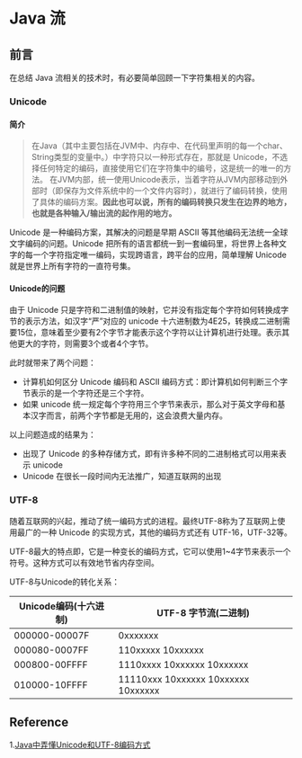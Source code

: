 # Java 流

## 前言

在总结 Java 流相关的技术时，有必要简单回顾一下字符集相关的内容。

### Unicode

#### 简介

> 在Java（其中主要包括在JVM中、内存中、在代码里声明的每一个char、String类型的变量中。）中字符只以一种形式存在，那就是 Unicode，不选择任何特定的编码，直接使用它们在字符集中的编号，这是统一的唯一的方法。
> 在JVM内部，统一使用Unicode表示，当着字符从JVM内部移动到外部时（即保存为文件系统中的一个文件内容时），就进行了编码转换，使用了具体的编码方案。**因此也可以说，所有的编码转换只发生在边界的地方，也就是各种输入/输出流的起作用的地方。**

Unicode 是一种编码方案，其解决的问题是早期 ASCII 等其他编码无法统一全球文字编码的问题。Unicode 把所有的语言都统一到一套编码里，将世界上各种文字的每一个字符指定唯一编码，实现跨语言，跨平台的应用，简单理解 Unicode 就是世界上所有字符的一直符号集。

#### Unicode的问题

由于 Unicode 只是字符和二进制值的映射，它并没有指定每个字符如何转换成字节的表示方法，如汉字“严”对应的 unicode 十六进制数为4E25，转换成二进制需要15位，意味着至少要有2个字节才能表示这个字符以让计算机进行处理。表示其他更大的字符，则需要3个或者4个字节。

此时就带来了两个问题：

- 计算机如何区分 Unicode 编码和 ASCII 编码方式：即计算机如何判断三个字节表示的是一个字符还是三个字符。
- 如果 unicode 统一规定每个字符用三个字节来表示，那么对于英文字母和基本汉字而言，前两个字节都是无用的，这会浪费大量内存。

以上问题造成的结果为：

- 出现了 Unicode 的多种存储方式，即有许多种不同的二进制格式可以用来表示 unicode
- Unicode 在很长一段时间内无法推广，知道互联网的出现

### UTF-8

随着互联网的兴起，推动了统一编码方式的进程。最终UTF-8称为了互联网上使用最广的一种 Unicode 的实现方式，其他的编码方式还有 UTF-16，UTF-32等。

UTF-8最大的特点即，它是一种变长的编码方式，它可以使用1~4字节来表示一个符号。这种方式可以有效地节省内存空间。

UTF-8与Unicode的转化关系：

| **Unicode编码(十六进制)** | **UTF-8 字节流(二进制)**            |
| ------------------------- | ----------------------------------- |
| 000000-00007F             | 0xxxxxxx                            |
| 000080-0007FF             | 110xxxxx 10xxxxxx                   |
| 000800-00FFFF             | 1110xxxx 10xxxxxx 10xxxxxx          |
| 010000-10FFFF             | 11110xxx 10xxxxxx 10xxxxxx 10xxxxxx |

## Reference

1.[Java中弄懂Unicode和UTF-8编码方式](https://blog.csdn.net/qq_22771739/article/details/84261165)

